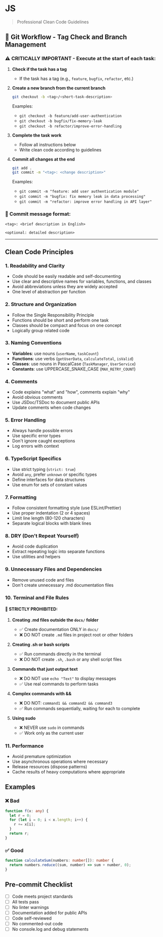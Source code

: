 # JS

> Professional Clean Code Guidelines

## 🔄 Git Workflow - Tag Check and Branch Management

### ⚠️ CRITICALLY IMPORTANT - Execute at the start of each task:

1. **Check if the task has a tag**

   - If the task has a tag (e.g., `feature`, `bugfix`, `refactor`, etc.)

2. **Create a new branch from the current branch**

   ```bash
   git checkout -b <tag>/<short-task-description>
   ```

   Examples:

   - `git checkout -b feature/add-user-authentication`
   - `git checkout -b bugfix/fix-memory-leak`
   - `git checkout -b refactor/improve-error-handling`

3. **Complete the task work**

   - Follow all instructions below
   - Write clean code according to guidelines

4. **Commit all changes at the end**
   ```bash
   git add .
   git commit -m "<tag>: <change description>"
   ```
   Examples:
   - `git commit -m "feature: add user authentication module"`
   - `git commit -m "bugfix: fix memory leak in data processing"`
   - `git commit -m "refactor: improve error handling in API layer"`

### 📝 Commit message format:

```
<tag>: <brief description in English>

<optional: detailed description>
```

---

## Clean Code Principles

### 1. Readability and Clarity

- Code should be easily readable and self-documenting
- Use clear and descriptive names for variables, functions, and classes
- Avoid abbreviations unless they are widely accepted
- One level of abstraction per function

### 2. Structure and Organization

- Follow the Single Responsibility Principle
- Functions should be short and perform one task
- Classes should be compact and focus on one concept
- Logically group related code

### 3. Naming Conventions

- **Variables**: use nouns (`userName`, `taskCount`)
- **Functions**: use verbs (`getUserData`, `calculateTotal`, `isValid`)
- **Classes**: use nouns in PascalCase (`TaskManager`, `UserService`)
- **Constants**: use UPPERCASE_SNAKE_CASE (`MAX_RETRY_COUNT`)

### 4. Comments

- Code explains "what" and "how", comments explain "why"
- Avoid obvious comments
- Use JSDoc/TSDoc to document public APIs
- Update comments when code changes

### 5. Error Handling

- Always handle possible errors
- Use specific error types
- Don't ignore caught exceptions
- Log errors with context

### 6. TypeScript Specifics

- Use strict typing (`strict: true`)
- Avoid `any`, prefer `unknown` or specific types
- Define interfaces for data structures
- Use enum for sets of constant values

### 7. Formatting

- Follow consistent formatting style (use ESLint/Prettier)
- Use proper indentation (2 or 4 spaces)
- Limit line length (80-120 characters)
- Separate logical blocks with blank lines

### 8. DRY (Don't Repeat Yourself)

- Avoid code duplication
- Extract repeating logic into separate functions
- Use utilities and helpers

### 9. Unnecessary Files and Dependencies

- Remove unused code and files
- Don't create unnecessary .md documentation files

### 10. Terminal and File Rules

#### 🚫 STRICTLY PROHIBITED:

1. **Creating .md files outside the `docs/` folder**

   - ✅ Create documentation ONLY in `docs/`
   - ❌ DO NOT create `.md` files in project root or other folders

2. **Creating .sh or bash scripts**

   - ✅ Run commands directly in the terminal
   - ❌ DO NOT create `.sh`, `.bash` or any shell script files

3. **Commands that just output text**

   - ❌ DO NOT use `echo "Text"` to display messages
   - ✅ Use real commands to perform tasks

4. **Complex commands with &&**

   - ❌ DO NOT: `command1 && command2 && command3`
   - ✅ Run commands sequentially, waiting for each to complete

5. **Using sudo**
   - ❌ NEVER use `sudo` in commands
   - ✅ Work only as the current user

### 11. Performance

- Avoid premature optimization
- Use asynchronous operations where necessary
- Release resources (dispose patterns)
- Cache results of heavy computations where appropriate

## Examples

### ❌ Bad

```typescript
function f(x: any) {
  let r = 0;
  for (let i = 0; i < x.length; i++) {
    r += x[i];
  }
  return r;
}
```

### ✅ Good

```typescript
function calculateSum(numbers: number[]): number {
  return numbers.reduce((sum, number) => sum + number, 0);
}
```

## Pre-commit Checklist

- [ ] Code meets project standards
- [ ] All tests pass
- [ ] No linter warnings
- [ ] Documentation added for public APIs
- [ ] Code self-reviewed
- [ ] No commented-out code
- [ ] No console.log and debug statements
